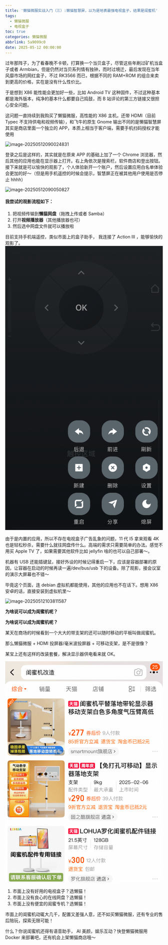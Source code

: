 ```yaml
---
title: '懒猫微服实战入门（三）:懒猫智慧屏，以为是地表最强电视盒子，结果是闺蜜机'
tags:
  - 懒猫微服
  - 电视盒子
toc: true
categories: 懒猫微服
abbrlink: 5a9099c0
date: 2025-05-12 00:00:00
---
```


过年那阵子，为了看春晚不卡顿，打算换一个当贝盒子，尽管这些年刷过矿机当盒子或者 Armbian，但是仍然对当贝系列情有独钟，而时过境迁，最后发现在当年风靡市场的网红盒子，不过 RK3566 而已，根据不同的 RAM+ROM 的组合来卖到更高的价格，实在是没有什么性价比。

于是想到 X86 能性能会更加好一些，比如 Android TV 这种固件，不过这种基本都是海外版本，纯净的基本什么都要自己捣鼓，而 B 站评论的第三方链接又很担心安全问题。

这问题一直持续到我购买了懒猫微服，高性能的 X86 主机，还带 HDMI（目前 Typec 不支持供电和视频传输），和飞牛的原生 Gnome 输出不同的是懒猫智慧屏其实是商店里面一个独立的 APP，本质上相当于客户端，需要手机扫码授权才能使用

![image-20250512090024831](https://raw.githubusercontent.com/cloudsmithy/picgo-imh/master/image-20250512090024831.png)

登录之后是这样的，其实就是在原来 APP 的基础上加了一个 Chrome 浏览器，然后其他的应用也能在显示器上打开。右上角依次是搜索栏，软件商店和登出按钮。接下来就是可以愉快的观影了，个人体验新开一个账户，然后设置应用白名单体验会更加的好～（但是用手机遥控的时候会提示，智慧屏正在被其他用户使用是否停止 hhhh）

<!-- more -->

![image-20250512090050827](https://raw.githubusercontent.com/cloudsmithy/picgo-imh/master/image-20250512090050827.png)

#### 我尝试的观影流程如下：

1. 把视频传输到**懒猫网盘**（拖拽上传或者 Samba）
2. 打开**视频播放器**（其他播放器也可）
3. 然后选中网盘文件就可以播放啦

目前支持手机端遥控，类似市面上的盒子助手， 我连接了 Action III ，能够愉快的观影了。![image-20250512110003104](https://raw.githubusercontent.com/cloudsmithy/picgo-imh/master/image-20250512110003104.png)

由于是内置的应用，所以不存在电视盒子广告乱象的问题，11 代 I5 拿来观看 4K 也是轻松秒杀，需要什么就往网盘传什么。高端的需求只需要简单的办法。感觉不用买 Apple TV 了，如果需要其他软件比如 jellyfin 啥的也可以自己部署～。

机器有 USB 还能插键鼠，接好外设的时候记得重启一下，应该是容器部署的原因，让容器在启动的时候再读一遍/dev/bus/usb 下的设备。除了观影，接会议室的演示大屏幕也不错～

毕竟这个页面，连 debian 虚拟机都能使用，其他的应用也不在话下。想用 X86 安卓的话，直接安装到虚拟机里～

![image-20250512103811587](https://raw.githubusercontent.com/cloudsmithy/picgo-imh/master/image-20250512103811587.png)

**为啥说可以成为闺蜜机呢？**

**为啥说可以成为闺蜜机呢？**

某天在商场的时候看到一个大大的带支架的还可以随时移动的平板叫做闺蜜机。

那么懒猫微服 + HDMI 投屏器/毫米波投屏器 + 可移动支架，是不是很像？

某宝上还有这样的改装套餐，解决显示器供电看来就 OK。

![image-20250512095959092](https://raw.githubusercontent.com/cloudsmithy/picgo-imh/master/image-20250512095959092.png)

1. 市面上没有好用的电视盒子？选懒猫！
2. 市面上没有良心的在线网盘？选懒猫！
3. 市面上没有便宜的闺蜜专机？选懒猫！

市面上的闺蜜机动辄大几千，配置又差强人意，还不如买懒猫微服，还有专业的售后陪玩，探索无限可能！

什么？你说闺蜜机还得有语音助手， AI 美颜，娱乐互动？快登懒猫微服用 Docker 来部署吧，还有机会上架懒猫商店哦～
